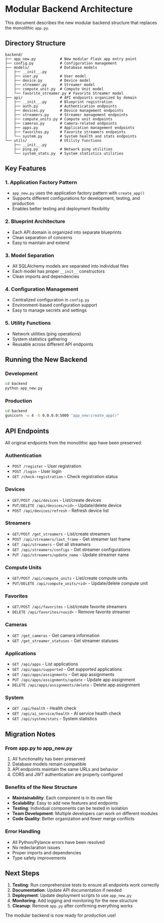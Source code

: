 # Modular Backend Architecture

This document describes the new modular backend structure that replaces the monolithic `app.py`.

## Directory Structure

```
backend/
├── app_new.py           # New modular Flask app entry point
├── config.py            # Configuration management
├── models/              # Database models
│   ├── __init__.py
│   ├── user.py          # User model
│   ├── device.py        # Device model
│   ├── streamer.py      # Streamer model
│   ├── compute_unit.py  # Compute Unit model
│   └── favorite_streamer.py # Favorite Streamer model
├── api/                 # API endpoints organized by domain
│   ├── __init__.py      # Blueprint registration
│   ├── auth.py          # Authentication endpoints
│   ├── devices.py       # Device management endpoints
│   ├── streamers.py     # Streamer management endpoints
│   ├── compute_units.py # Compute unit endpoints
│   ├── cameras.py       # Camera-related endpoints
│   ├── apps.py          # Application management endpoints
│   ├── favorites.py     # Favorite streamers endpoints
│   └── system.py        # System health and stats endpoints
└── utils/               # Utility functions
    ├── __init__.py
    ├── ping.py          # Network ping utilities
    └── system_stats.py  # System statistics utilities
```

## Key Features

### 1. Application Factory Pattern
- `app_new.py` uses the application factory pattern with `create_app()`
- Supports different configurations for development, testing, and production
- Enables better testing and deployment flexibility

### 2. Blueprint Architecture
- Each API domain is organized into separate blueprints
- Clean separation of concerns
- Easy to maintain and extend

### 3. Model Separation
- All SQLAlchemy models are separated into individual files
- Each model has proper `__init__` constructors
- Clean imports and dependencies

### 4. Configuration Management
- Centralized configuration in `config.py`
- Environment-based configuration support
- Easy to manage secrets and settings

### 5. Utility Functions
- Network utilities (ping operations)
- System statistics gathering
- Reusable across different API endpoints

## Running the New Backend

### Development
```bash
cd backend
python app_new.py
```

### Production
```bash
cd backend
gunicorn -w 4 -b 0.0.0.0:5000 "app_new:create_app()"
```

## API Endpoints

All original endpoints from the monolithic app have been preserved:

### Authentication
- `POST /register` - User registration
- `POST /login` - User login
- `GET /check-registration` - Check registration status

### Devices
- `GET/POST /api/devices` - List/create devices
- `PUT/DELETE /api/devices/<id>` - Update/delete device
- `POST /api/devices/refresh` - Refresh device list

### Streamers
- `GET/POST /get_streamers` - List/create streamers
- `POST /api/streamers/last_frame` - Get streamer last frame
- `GET /api/streamers` - Get all streamers
- `GET /api/streamers/configs` - Get streamer configurations
- `PUT /api/streamers/update_name` - Update streamer name

### Compute Units
- `GET/POST /api/compute_units` - List/create compute units
- `PUT/DELETE /api/compute_units/<id>` - Update/delete compute unit

### Favorites
- `GET/POST /api/favorites` - List/create favorite streamers
- `DELETE /api/favorites/<uuid>` - Remove favorite streamer

### Cameras
- `GET /get_cameras` - Get camera information
- `GET /get_streamer_statuses` - Get streamer statuses

### Applications
- `GET /api/apps` - List applications
- `GET /api/apps/supported` - Get supported applications
- `GET /api/apps/assignments` - Get app assignments
- `PUT /api/apps/assignments/update` - Update app assignment
- `DELETE /api/apps/assignments/delete` - Delete app assignment

### System
- `GET /api/health` - Health check
- `GET /api/ai_service/health` - AI service health check
- `GET /api/system/stats` - System statistics

## Migration Notes

### From app.py to app_new.py
1. All functionality has been preserved
2. Database models remain compatible
3. API endpoints maintain the same URLs and behavior
4. CORS and JWT authentication are properly configured

### Benefits of the New Structure
- **Maintainability**: Each component is in its own file
- **Scalability**: Easy to add new features and endpoints
- **Testing**: Individual components can be tested in isolation
- **Team Development**: Multiple developers can work on different modules
- **Code Quality**: Better organization and fewer merge conflicts

### Error Handling
- All Python/Pylance errors have been resolved
- No redeclaration issues
- Proper imports and dependencies
- Type safety improvements

## Next Steps

1. **Testing**: Run comprehensive tests to ensure all endpoints work correctly
2. **Documentation**: Update API documentation if needed
3. **Deployment**: Update deployment scripts to use `app_new.py`
4. **Monitoring**: Add logging and monitoring for the new structure
5. **Cleanup**: Remove `app.py` after confirming everything works

The modular backend is now ready for production use!
